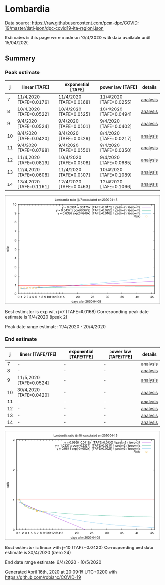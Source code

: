 # Lombardia


Data source: https://raw.githubusercontent.com/pcm-dpc/COVID-19/master/dati-json/dpc-covid19-ita-regioni.json

Estimates in this page were made on 16/4/2020 with data available until 15/04/2020.


## Summary 

### Peak estimate 
|j|linear [TAFE]|exponential [TAFE]|power law [TAFE]|details|
|---|----|-----------|---------|-------|
|7|11/4/2020 [TAFE=0.0176]|11/4/2020 [TAFE=0.0168]|11/4/2020 [TAFE=0.0255]|[analysis](COVID-19_lombardia_j7_2020-04-15.md)|
|8|10/4/2020 [TAFE=0.0522]|10/4/2020 [TAFE=0.0525]|10/4/2020 [TAFE=0.0494]|[analysis](COVID-19_lombardia_j8_2020-04-15.md)|
|9|9/4/2020 [TAFE=0.0524]|9/4/2020 [TAFE=0.0501]|9/4/2020 [TAFE=0.0402]|[analysis](COVID-19_lombardia_j9_2020-04-15.md)|
|10|8/4/2020 [TAFE=0.0420]|8/4/2020 [TAFE=0.0329]|8/4/2020 [TAFE=0.0217]|[analysis](COVID-19_lombardia_j10_2020-04-15.md)|
|11|9/4/2020 [TAFE=0.0798]|9/4/2020 [TAFE=0.0550]|8/4/2020 [TAFE=0.0350]|[analysis](COVID-19_lombardia_j11_2020-04-15.md)|
|12|11/4/2020 [TAFE=0.0819]|10/4/2020 [TAFE=0.0508]|9/4/2020 [TAFE=0.0685]|[analysis](COVID-19_lombardia_j12_2020-04-15.md)|
|13|12/4/2020 [TAFE=0.0608]|11/4/2020 [TAFE=0.0307]|10/4/2020 [TAFE=0.1089]|[analysis](COVID-19_lombardia_j13_2020-04-15.md)|
|14|13/4/2020 [TAFE=0.1161]|12/4/2020 [TAFE=0.0463]|12/4/2020 [TAFE=0.1066]|[analysis](COVID-19_lombardia_j14_2020-04-15.md)|

![best peak estimate](COVID-19_lombardia_j7_2020-04-15.png)

Best estimator is exp with j=7 (TAFE=0.0168)
Corresponding peak date estimate is 11/4/2020 (ipeak 2)


Peak date range estimate: 11/4/2020 - 20/4/2020

### End estimate 
|j|linear [TAFE/TFE]|exponential [TAFE/TFE]|power law [TAFE/TFE]|details|
|---|----|-----------|---------|-------|
|7|-|-|-|[analysis](COVID-19_lombardia_j7_2020-04-15.md)|
|8|-|-|-|[analysis](COVID-19_lombardia_j8_2020-04-15.md)|
|9|11/5/2020 [TAFE=0.0524]|-|-|[analysis](COVID-19_lombardia_j9_2020-04-15.md)|
|10|30/4/2020 [TAFE=0.0420]|-|-|[analysis](COVID-19_lombardia_j10_2020-04-15.md)|
|11|-|-|-|[analysis](COVID-19_lombardia_j11_2020-04-15.md)|
|12|-|-|-|[analysis](COVID-19_lombardia_j12_2020-04-15.md)|
|13|-|-|-|[analysis](COVID-19_lombardia_j13_2020-04-15.md)|
|14|-|-|-|[analysis](COVID-19_lombardia_j14_2020-04-15.md)|

![best zero estimate](COVID-19_lombardia_j10_2020-04-15.png)

Best estimator is linear with j=10 (TAFE=0.0420)
Corresponding end date estimate is 30/4/2020 (izero 24)


End date range estimate: 6/4/2020 - 10/5/2020

Generated April 16th, 2020 at 20:09:19 UTC+0200 with https://github.com/robianc/COVID-19
